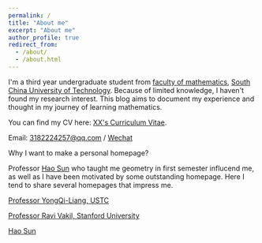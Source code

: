 ```yaml
---
permalink: /
title: "About me"
excerpt: "About me"
author_profile: true
redirect_from: 
  - /about/
  - /about.html
---
```


I'm a third year undergraduate student from [faculty of mathematics](https://www2.scut.edu.cn/math/), [South China University of Technology](https://www.scut.edu.cn/). Because of limited knowledge, I haven't found my research interest. This blog aims to document my experience and thought in my journey of learning mathematics.

You can find my CV here: [XX's Curriculum Vitae](../assets/Curriculum_Vitae.pdf).

Email: 3182224257@qq.com  / [Wechat](../images/wechat.jpg)







Why I want to make a personal homepage?

Professor [Hao Sun](https://www2.scut.edu.cn/math/2018/0316/c14638a440127/page.htm) who taught me geometry in first semester influcend me, as well as I have been motivated by some outstanding homepage. Here I tend to share several homepages that impress me.

[Professor YongQi-Liang, USTC](https://www2.scut.edu.cn/math/2018/0316/c14638a440127/page.htm)

[Professor Ravi Vakil, Stanford University](https://math.stanford.edu/~vakil/potentialstudents.html)

[Hao Sun](https://haosun71275.github.io/HaoSun/)
